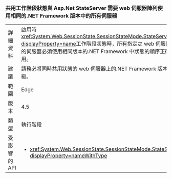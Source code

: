 ### <a name="sharing-session-state-with-aspnet-stateserver-requires-all-servers-in-the-web-farm-to-use-the-same-net-framework-version"></a>共用工作階段狀態與 Asp.Net StateServer 需要 web 伺服器陣列使用相同的.NET Framework 版本中的所有伺服器

|   |   |
|---|---|
|詳細資料|啟用時<xref:System.Web.SessionState.SessionStateMode.StateServer?displayProperty=name>工作階段狀態時，所有指定之 web 伺服陣列中的伺服器必須使用相同版本的.NET Framework 中狀態的順序正確共用。|
|建議|請務必將同時共用狀態的 web 伺服器上的.NET Framework 版本升級。|
|範圍|Edge|
|版本|4.5|
|類型|執行階段|
|受影響的 API|<ul><li><xref:System.Web.SessionState.SessionStateMode.StateServer?displayProperty=nameWithType></li></ul>|

